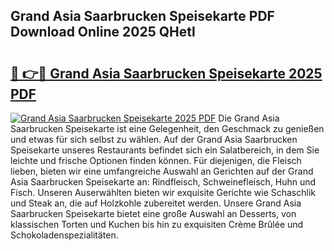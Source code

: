 ## Grand Asia Saarbrucken Speisekarte PDF Download Online 2025 QHetl

# <h2><a href="http://gc760we.nevu.top/?p=Grand+Asia+Saarbrucken+Speisekarte">🔗 👉🔴 Grand Asia Saarbrucken Speisekarte 2025 PDF</a></h2>

[![Grand Asia Saarbrucken Speisekarte 2025 PDF](https://i.imgur.com/dBaPXMq.png)](http://gc760we.nevu.top/?p=Grand+Asia+Saarbrucken+Speisekarte)
Die Grand Asia Saarbrucken Speisekarte ist eine Gelegenheit, den Geschmack zu genießen und etwas für sich selbst zu wählen. Auf der Grand Asia Saarbrucken Speisekarte unseres Restaurants befindet sich ein Salatbereich, in dem Sie leichte und frische Optionen finden können. Für diejenigen, die Fleisch lieben, bieten wir eine umfangreiche Auswahl an Gerichten auf der Grand Asia Saarbrucken Speisekarte an: Rindfleisch, Schweinefleisch, Huhn und Fisch. Unseren Auserwählten bieten wir exquisite Gerichte wie Schaschlik und Steak an, die auf Holzkohle zubereitet werden. Unsere Grand Asia Saarbrucken Speisekarte bietet eine große Auswahl an Desserts, von klassischen Torten und Kuchen bis hin zu exquisiten Crème Brûlée und Schokoladenspezialitäten.
